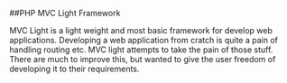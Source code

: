 ##PHP MVC Light Framework

MVC Light is a light weight and most basic framework for develop web applications. Developing a web application from cratch is quite a pain of handling routing etc. MVC light attempts to take the pain of those stuff. There are much to improve this, but wanted to give the user freedom of developing it to their requirements.